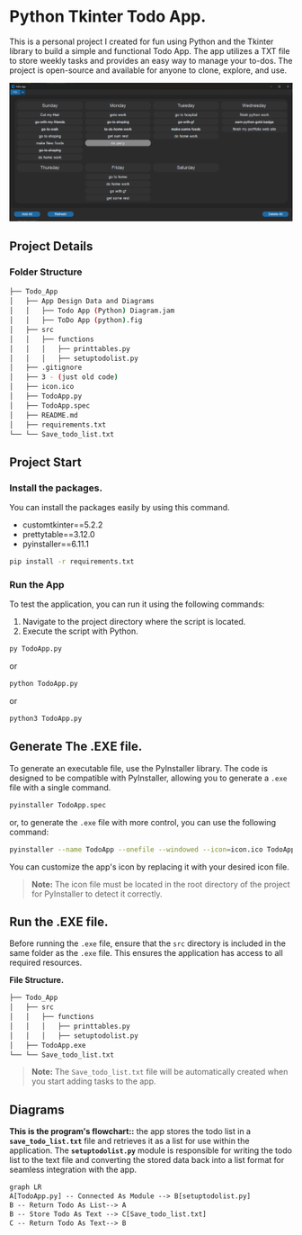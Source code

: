 # Python Tkinter Todo App.

This is a personal project I created for fun using Python and the Tkinter library to build a simple and functional Todo App. The app utilizes a TXT file to store weekly tasks and provides an easy way to manage your to-dos. The project is open-source and available for anyone to clone, explore, and use.

![Image Of The App User Interface.](assets/todo_app.png)

## Project Details

### Folder Structure
```bash
├── Todo_App
│   ├── App Design Data and Diagrams
│	│   ├── Todo App (Python) Diagram.jam
│	│   ├── ToDo App (python).fig
│   ├── src
│	│   ├── functions
│	│	│   ├── printtables.py
│	│	│   ├── setuptodolist.py
│   ├── .gitignore
│   ├── 3 - (just old code)
│   ├── icon.ico
│   ├── TodoApp.py
│   ├── TodoApp.spec
│   ├── README.md
│   ├── requirements.txt
└── └── Save_todo_list.txt
```

## Project Start

### Install the packages.

You can install the packages easily by using this command.

 - customtkinter==5.2.2
 - prettytable==3.12.0
 - pyinstaller==6.11.1

```bash
pip install -r requirements.txt
```

### Run the App
To test the application, you can run it using the following commands:

 1. Navigate to the project directory where the script is located.
 2. Execute the script with Python.

```bash
py TodoApp.py
```
or
```bash
python TodoApp.py
```
or
```bash
python3 TodoApp.py
```

## Generate The .EXE file.

To generate an executable file, use the PyInstaller library. The code is designed to be compatible with PyInstaller, allowing you to generate a `.exe` file with a single command.

```bash
pyinstaller TodoApp.spec
```
or, to generate the `.exe` file with more control, you can use the following command:
```bash
pyinstaller --name TodoApp --onefile --windowed --icon=icon.ico TodoApp.py
```
You can customize the app's icon by replacing it with your desired icon file.
> **Note:** The icon file must be located in the root directory of the project for PyInstaller to detect it correctly.

## Run the .EXE file.

Before running the `.exe` file, ensure that the `src` directory is included in the same folder as the `.exe` file. This ensures the application has access to all required resources.

**File Structure.**
```bash
├── Todo_App
│   ├── src
│	│   ├── functions
│	│	│   ├── printtables.py
│	│	│   ├── setuptodolist.py
│   ├── TodoApp.exe
└── └── Save_todo_list.txt
```
>**Note:** The `Save_todo_list.txt` file will be automatically created when you start adding tasks to the app.


## Diagrams

**This is the program's flowchart::**
the app stores the todo list in a **`save_todo_list.txt`** file and retrieves it as a list for use within the application. The **`setuptodolist.py`** module is responsible for writing the todo list to the text file and converting the stored data back into a list format for seamless integration with the app.

```mermaid
graph LR
A[TodoApp.py] -- Connected As Module --> B[setuptodolist.py]
B -- Return Todo As List--> A
B -- Store Todo As Text --> C[Save_todo_list.txt]
C -- Return Todo As Text--> B
```